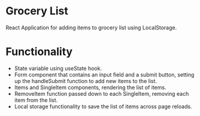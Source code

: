 # Grocery List

React Application for adding items to grocery list using LocalStorage.

# Functionality

- State variable using useState hook.
- Form component that contains an input field and a submit button, setting up the handleSubmit function to add new items to the list.
- Items and SingleItem components, rendering the list of items.
- RemoveItem function passed down to each SingleItem, removing each item from the list.
- Local storage functionality to save the list of items across page reloads.
